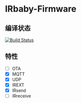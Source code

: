 # IRbaby-Firmware
## 编译状态
[![Build Status](https://www.travis-ci.org/Caffreyfans/IRbaby-firmware.svg?branch=master)](https://www.travis-ci.org/Caffreyfans/IRbaby-firmware)
## 特性
- [ ] OTA
- [x] MQTT
- [x] UDP
- [x] IREXT
- [x] IRsend
- [ ] IRreceive